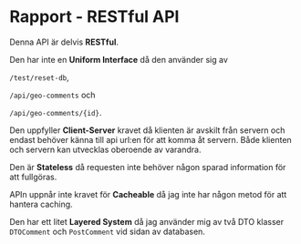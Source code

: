 # Rapport - RESTful API

Denna API är delvis **RESTful**. 

Den har inte en **Uniform Interface** då den använder 
sig av 

`/test/reset-db`,

`/api/geo-comments` och 

`/api/geo-comments/{id}`.

Den uppfyller **Client-Server** kravet då klienten är avskilt från servern och endast behöver 
känna till api url:en för att komma åt servern. Både klienten och servern kan utvecklas oberoende av varandra.

Den är **Stateless** då requesten inte behöver någon sparad information för att fullgöras.

APIn uppnår inte kravet för **Cacheable** då jag inte har någon metod för att hantera caching.

Den har ett litet **Layered System** då jag använder mig av två DTO klasser `DTOComment` och `PostComment` vid sidan av databasen.